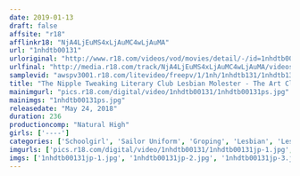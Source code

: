 ```yaml
---
date: 2019-01-13
draft: false
affsite: "r18"
afflinkr18: "NjA4LjEuMS4xLjAuMC4wLjAuMA"
url: "1nhdtb00131"
urloriginal: "http://www.r18.com/videos/vod/movies/detail/-/id=1nhdtb00131"
urlfinal: "http://media.r18.com/track/NjA4LjEuMS4xLjAuMC4wLjAuMA/videos/vod/movies/detail/-/id=1nhdtb00131"
samplevid: "awspv3001.r18.com/litevideo/freepv/1/1nh/1nhdtb131/1nhdtb131_dmb_w.mp4"
title: "The Nipple Tweaking Literary Club Lesbian Molester - The Art Club/The Theater Club/The Astronomy Club/The Handicraft Club -"
mainimgurl: "pics.r18.com/digital/video/1nhdtb00131/1nhdtb00131ps.jpg"
mainimgs: "1nhdtb00131ps.jpg"
releasedate: "May 24, 2018"
duration: 236
productioncomp: "Natural High"
girls: ['----']
categories: ['Schoolgirl', 'Sailor Uniform', 'Groping', 'Lesbian', 'Lesbian Kissing', 'Hi-Def']
imgurls: ['pics.r18.com/digital/video/1nhdtb00131/1nhdtb00131jp-1.jpg', 'pics.r18.com/digital/video/1nhdtb00131/1nhdtb00131jp-2.jpg', 'pics.r18.com/digital/video/1nhdtb00131/1nhdtb00131jp-3.jpg', 'pics.r18.com/digital/video/1nhdtb00131/1nhdtb00131jp-4.jpg', 'pics.r18.com/digital/video/1nhdtb00131/1nhdtb00131jp-5.jpg', 'pics.r18.com/digital/video/1nhdtb00131/1nhdtb00131jp-6.jpg', 'pics.r18.com/digital/video/1nhdtb00131/1nhdtb00131jp-7.jpg', 'pics.r18.com/digital/video/1nhdtb00131/1nhdtb00131jp-8.jpg', 'pics.r18.com/digital/video/1nhdtb00131/1nhdtb00131jp-9.jpg', 'pics.r18.com/digital/video/1nhdtb00131/1nhdtb00131jp-10.jpg', 'pics.r18.com/digital/video/1nhdtb00131/1nhdtb00131jp-11.jpg', 'pics.r18.com/digital/video/1nhdtb00131/1nhdtb00131jp-12.jpg', 'pics.r18.com/digital/video/1nhdtb00131/1nhdtb00131jp-13.jpg', 'pics.r18.com/digital/video/1nhdtb00131/1nhdtb00131jp-14.jpg', 'pics.r18.com/digital/video/1nhdtb00131/1nhdtb00131jp-15.jpg', 'pics.r18.com/digital/video/1nhdtb00131/1nhdtb00131jp-16.jpg', 'pics.r18.com/digital/video/1nhdtb00131/1nhdtb00131jp-17.jpg', 'pics.r18.com/digital/video/1nhdtb00131/1nhdtb00131jp-18.jpg', 'pics.r18.com/digital/video/1nhdtb00131/1nhdtb00131jp-19.jpg', 'pics.r18.com/digital/video/1nhdtb00131/1nhdtb00131jp-20.jpg']
imgs: ['1nhdtb00131jp-1.jpg', '1nhdtb00131jp-2.jpg', '1nhdtb00131jp-3.jpg', '1nhdtb00131jp-4.jpg', '1nhdtb00131jp-5.jpg', '1nhdtb00131jp-6.jpg', '1nhdtb00131jp-7.jpg', '1nhdtb00131jp-8.jpg', '1nhdtb00131jp-9.jpg', '1nhdtb00131jp-10.jpg', '1nhdtb00131jp-11.jpg', '1nhdtb00131jp-12.jpg', '1nhdtb00131jp-13.jpg', '1nhdtb00131jp-14.jpg', '1nhdtb00131jp-15.jpg', '1nhdtb00131jp-16.jpg', '1nhdtb00131jp-17.jpg', '1nhdtb00131jp-18.jpg', '1nhdtb00131jp-19.jpg', '1nhdtb00131jp-20.jpg']
---
```

